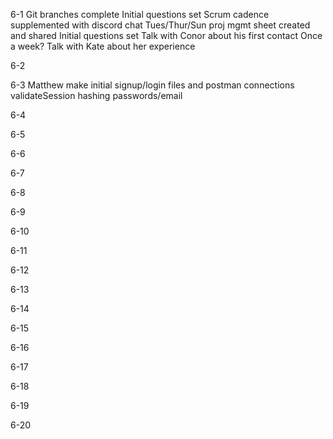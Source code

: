 6-1
    Git branches complete
    Initial questions set
    Scrum cadence supplemented with discord chat
        Tues/Thur/Sun
    proj mgmt sheet created and shared
    Initial questions set
    Talk with Conor about his first contact
        Once a week?
    Talk with Kate about her experience

6-2

6-3 
    Matthew make initial signup/login files and postman connections
        validateSession
        hashing passwords/email

6-4

6-5

6-6

6-7

6-8

6-9

6-10

6-11

6-12

6-13

6-14

6-15

6-16

6-17

6-18

6-19

6-20